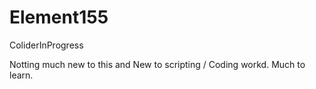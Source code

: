# Element155
ColiderInProgress


Notting much new to this and New to scripting / 
Coding workd. Much to learn.
